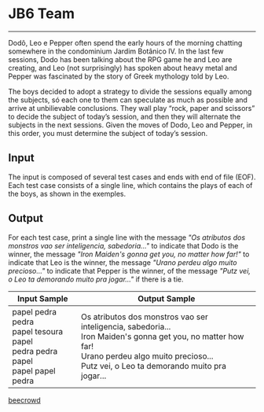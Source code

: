 # JB6 Team

---

Dodô, Leo e Pepper often spend the early hours of the morning chatting somewhere in the condominium Jardim Botânico IV. In the last few sessions, Dodo has been talking about the RPG game he and Leo are creating, and Leo (not surprisingly) has spoken about heavy metal and Pepper was fascinated by the story of Greek mythology told by Leo.

The boys decided to adopt a strategy to divide the sessions equally among the subjects, só each one to them can speculate as much as possible and arrive at unbilievable conclusions. They wall play “rock, paper and scissors” to decide the subject of today’s session, and then they will alternate the subjects in the next sessions. Given the moves of Dodo, Leo and Pepper, in this order, you must determine the subject 
of today’s session.

## Input

The input is composed of several test cases and ends with end of file (EOF). Each test case consists of a single line, which contains the plays of each of the boys, as shown in the exemples.

## Output

For each test case, print a single line with the message *"Os atributos dos monstros vao ser inteligencia, sabedoria…"* to indicate that Dodo is the winner, the message *"Iron Maiden's gonna get you, no matter how far!"* to indicate that Leo is the winner, the message *"Urano perdeu algo muito precioso…"* to indicate that Pepper is the winner, of the message *"Putz vei, o Leo ta demorando muito pra jogar…"* if there is a tie.

| Input Sample                                                                             | Output Sample                                                                                                                                                                                                   |
| ---------------------------------------------------------------------------------------- | --------------------------------------------------------------------------------------------------------------------------------------------------------------------------------------------------------------- |
| papel pedra pedra<br/> papel tesoura papel<br/> pedra pedra papel<br/> papel papel pedra | Os atributos dos monstros vao ser inteligencia, sabedoria...<br/> Iron Maiden's gonna get you, no matter how far!<br/> Urano perdeu algo muito precioso...<br/> Putz vei, o Leo ta demorando muito pra jogar... |

[beecrowd](https://www.beecrowd.com.br/judge/en/problems/view/2626)
